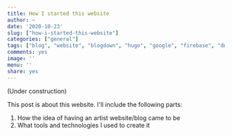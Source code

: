 ```yaml
---
title: How I started this website
author: ~
date: '2020-10-23'
slug: ["how-i-started-this-website"]
categories: ["general"]
tags: ["blog", "website", "blogdown", "hugo", "google", "firebase", "dns"]
comments: yes
image: ''
menu: ''
share: yes
---
```


(Under construction)

This post is about this website. I'll include the following parts:
1. How the idea of having an artist website/blog came to be
2. What tools and technologies I used to create it
